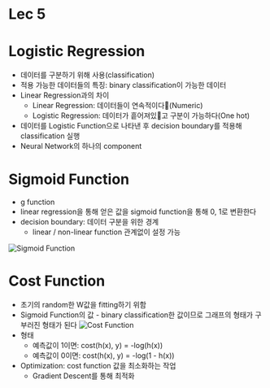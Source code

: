 # Lec 5

# Logistic Regression
- 데이터를 구분하기 위해 사용(classification)
- 적용 가능한 데이터들의 특징: binary classification이 가능한 데이터
- Linear Regression과의 차이
    - Linear Regression: 데이터들이 연속적이다(Numeric)
    - Logistic Regression: 데이터가 흩어져있고 구분이 가능하다(One hot)
- 데이터를 Logistic Function으로 나타낸 후 decision boundary를 적용해 classification 실행
- Neural Network의 하나의 component

# Sigmoid Function
- g function
- linear regression을 통해 얻은 값을 sigmoid function을 통해 0, 1로 변환한다
- decision boundary: 데이터 구분을 위한 경계
    - linear / non-linear function 관계없이 설정 가능

![Sigmoid Function](https://user-images.githubusercontent.com/23356503/58540631-bb12ea00-8234-11e9-82f5-dd5db7bd21ca.png)

# Cost Function
- 초기의 random한 W값을 fitting하기 위함
- Sigmoid Function의 값 - binary classification한 값이므로 그래프의 형태가 구부러진 형태가 된다
![Cost Function](https://user-images.githubusercontent.com/23356503/58540707-e4337a80-8234-11e9-8e42-deb17108b3c3.png)
- 형태
    - 예측값이 1이면: cost(h(x), y) = -log(h(x))
    - 예측값이 0이면: cost(h(x), y) = -log(1 - h(x))
- Optimization: cost function 값을 최소화하는 작업
    - Gradient Descent를 통해 최적화
